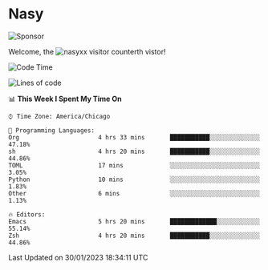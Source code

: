 # Nasy

<!--
<p align="center">
<img height="200" src="https://github-readme-stats.vercel.app/api?username=nasyxx&count_private=true&show_icons=true&theme=dracula&include_all_commits=true"/>
<img height="200" src="https://github-readme-stats.vercel.app/api/top-langs/?username=nasyxx&theme=dracula&hide=html,jupyter+notebook&count_private=true&show_icons=true"/>
</p>

  
----------------
-->

![Sponsor](https://img.shields.io/static/v1.svg?label=Sponsor&message=%E2%9D%A4&logo=GitHub&style=flat&color=pink)
 
Welcome, the ![nasyxx visitor counter](https://count.getloli.com/get/@nasyxx?theme=rule34)th vistor!
 
<!--START_SECTION:waka-->
![Code Time](http://img.shields.io/badge/Code%20Time-3%2C133%20hrs%2034%20mins-blue)

![Lines of code](https://img.shields.io/badge/From%20Hello%20World%20I%27ve%20Written-5%20Million%20lines%20of%20code-blue)

📊 **This Week I Spent My Time On** 

```text
⌚︎ Time Zone: America/Chicago

💬 Programming Languages: 
Org                      4 hrs 33 mins       ███████████░░░░░░░░░░░░░░   47.18% 
sh                       4 hrs 20 mins       ███████████░░░░░░░░░░░░░░   44.86% 
TOML                     17 mins             ░░░░░░░░░░░░░░░░░░░░░░░░░   3.05% 
Python                   10 mins             ░░░░░░░░░░░░░░░░░░░░░░░░░   1.83% 
Other                    6 mins              ░░░░░░░░░░░░░░░░░░░░░░░░░   1.13%

🔥 Editors: 
Emacs                    5 hrs 20 mins       █████████████░░░░░░░░░░░░   55.14% 
Zsh                      4 hrs 20 mins       ███████████░░░░░░░░░░░░░░   44.86%

```


 Last Updated on 30/01/2023 18:34:11 UTC
<!--END_SECTION:waka-->

<!-- ![visitors](https://visitor-badge.laobi.icu/badge?page_id=nasyxx.nasyxx) -->
